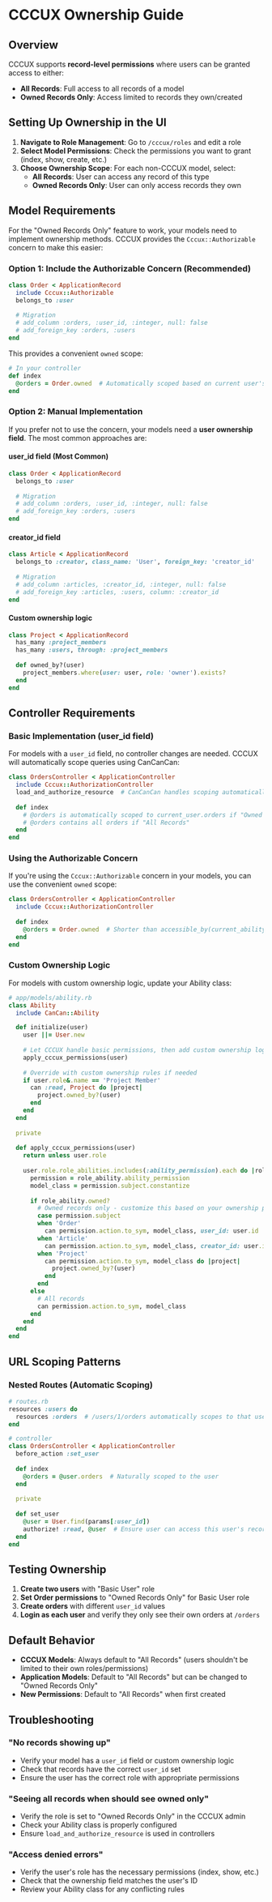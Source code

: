 # CCCUX Ownership Guide

## Overview

CCCUX supports **record-level permissions** where users can be granted access to either:
- **All Records**: Full access to all records of a model
- **Owned Records Only**: Access limited to records they own/created

## Setting Up Ownership in the UI

1. **Navigate to Role Management**: Go to `/cccux/roles` and edit a role
2. **Select Model Permissions**: Check the permissions you want to grant (index, show, create, etc.)
3. **Choose Ownership Scope**: For each non-CCCUX model, select:
   - **All Records**: User can access any record of this type
   - **Owned Records Only**: User can only access records they own

## Model Requirements

For the "Owned Records Only" feature to work, your models need to implement ownership methods. CCCUX provides the `Cccux::Authorizable` concern to make this easier:

### Option 1: Include the Authorizable Concern (Recommended)
```ruby
class Order < ApplicationRecord
  include Cccux::Authorizable
  belongs_to :user
  
  # Migration
  # add_column :orders, :user_id, :integer, null: false
  # add_foreign_key :orders, :users
end
```

This provides a convenient `owned` scope:
```ruby
# In your controller
def index
  @orders = Order.owned  # Automatically scoped based on current user's permissions
end
```

### Option 2: Manual Implementation
If you prefer not to use the concern, your models need a **user ownership field**. The most common approaches are:

#### user_id field (Most Common)
```ruby
class Order < ApplicationRecord
  belongs_to :user
  
  # Migration
  # add_column :orders, :user_id, :integer, null: false
  # add_foreign_key :orders, :users
end
```

#### creator_id field  
```ruby
class Article < ApplicationRecord
  belongs_to :creator, class_name: 'User', foreign_key: 'creator_id'
  
  # Migration
  # add_column :articles, :creator_id, :integer, null: false
  # add_foreign_key :articles, :users, column: :creator_id
end
```

#### Custom ownership logic
```ruby
class Project < ApplicationRecord
  has_many :project_members
  has_many :users, through: :project_members
  
  def owned_by?(user)
    project_members.where(user: user, role: 'owner').exists?
  end
end
```

## Controller Requirements

### Basic Implementation (user_id field)

For models with a `user_id` field, no controller changes are needed. CCCUX will automatically scope queries using CanCanCan:

```ruby
class OrdersController < ApplicationController
  include Cccux::AuthorizationController
  load_and_authorize_resource  # CanCanCan handles scoping automatically
  
  def index
    # @orders is automatically scoped to current_user.orders if "Owned Records Only"
    # @orders contains all orders if "All Records"
  end
end
```

### Using the Authorizable Concern

If you're using the `Cccux::Authorizable` concern in your models, you can use the convenient `owned` scope:

```ruby
class OrdersController < ApplicationController
  include Cccux::AuthorizationController
  
  def index
    @orders = Order.owned  # Shorter than accessible_by(current_ability)
  end
end
```

### Custom Ownership Logic

For models with custom ownership logic, update your Ability class:

```ruby
# app/models/ability.rb
class Ability
  include CanCan::Ability

  def initialize(user)
    user ||= User.new
    
    # Let CCCUX handle basic permissions, then add custom ownership logic
    apply_cccux_permissions(user)
    
    # Override with custom ownership rules if needed
    if user.role&.name == 'Project Member'
      can :read, Project do |project|
        project.owned_by?(user)
      end
    end
  end
  
  private
  
  def apply_cccux_permissions(user)
    return unless user.role
    
    user.role.role_abilities.includes(:ability_permission).each do |role_ability|
      permission = role_ability.ability_permission
      model_class = permission.subject.constantize
      
      if role_ability.owned?
        # Owned records only - customize this based on your ownership pattern
        case permission.subject
        when 'Order'
          can permission.action.to_sym, model_class, user_id: user.id
        when 'Article'  
          can permission.action.to_sym, model_class, creator_id: user.id
        when 'Project'
          can permission.action.to_sym, model_class do |project|
            project.owned_by?(user)
          end
        end
      else
        # All records
        can permission.action.to_sym, model_class
      end
    end
  end
end
```

## URL Scoping Patterns

### Nested Routes (Automatic Scoping)
```ruby
# routes.rb
resources :users do
  resources :orders  # /users/1/orders automatically scopes to that user
end

# controller
class OrdersController < ApplicationController
  before_action :set_user
  
  def index
    @orders = @user.orders  # Naturally scoped to the user
  end
  
  private
  
  def set_user
    @user = User.find(params[:user_id])
    authorize! :read, @user  # Ensure user can access this user's records
  end
end
```

## Testing Ownership

1. **Create two users** with "Basic User" role
2. **Set Order permissions** to "Owned Records Only" for Basic User role
3. **Create orders** with different `user_id` values
4. **Login as each user** and verify they only see their own orders at `/orders`

## Default Behavior

- **CCCUX Models**: Always default to "All Records" (users shouldn't be limited to their own roles/permissions)
- **Application Models**: Default to "All Records" but can be changed to "Owned Records Only"
- **New Permissions**: Default to "All Records" when first created

## Troubleshooting

### "No records showing up"
- Verify your model has a `user_id` field or custom ownership logic
- Check that records have the correct `user_id` set
- Ensure the user has the correct role with appropriate permissions

### "Seeing all records when should see owned only"  
- Verify the role is set to "Owned Records Only" in the CCCUX admin
- Check your Ability class is properly configured
- Ensure `load_and_authorize_resource` is used in controllers

### "Access denied errors"
- Verify the user's role has the necessary permissions (index, show, etc.)
- Check that the ownership field matches the user's ID
- Review your Ability class for any conflicting rules 